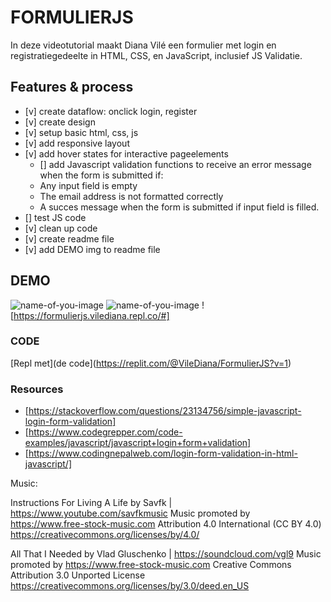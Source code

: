 # FORMULIERJS
In deze videotutorial maakt Diana Vilé een formulier met login en registratiegedeelte in HTML, CSS, en JavaScript, inclusief JS Validatie.

## Features & process
- [v] create dataflow: onclick login, register
- [v] create design
- [v] setup basic html, css, js
- [v] add responsive layout
- [v] add hover states for interactive pageelements
  - [] add Javascript validation functions to receive an error message when the form is submitted if:
  - Any input field is empty
  - The email address is not formatted correctly 
  - A succes message when the form is submitted if input field is filled.
- [] test JS code
- [v] clean up code
- [v] create readme file
- [v] add DEMO img to readme file

## DEMO
![name-of-you-image](https://your-copied-image-address)
![name-of-you-image](https://your-copied-image-address)
![https://formulierjs.vilediana.repl.co/#]

### CODE
[Repl met](de code](https://replit.com/@VileDiana/FormulierJS?v=1)

### Resources
- [https://stackoverflow.com/questions/23134756/simple-javascript-login-form-validation]
- [https://www.codegrepper.com/code-examples/javascript/javascript+login+form+validation]
- [https://www.codingnepalweb.com/login-form-validation-in-html-javascript/]


Music: 

Instructions For Living A Life by Savfk | https://www.youtube.com/savfkmusic
Music promoted by https://www.free-stock-music.com
Attribution 4.0 International (CC BY 4.0)
https://creativecommons.org/licenses/by/4.0/

All That I Needed by Vlad Gluschenko | https://soundcloud.com/vgl9
Music promoted by https://www.free-stock-music.com
Creative Commons Attribution 3.0 Unported License
https://creativecommons.org/licenses/by/3.0/deed.en_US
